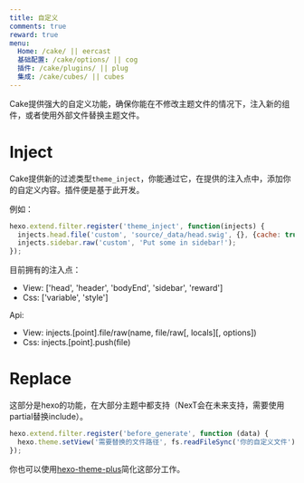 ```yaml
---
title: 自定义
comments: true
reward: true
menu:
  Home: /cake/ || eercast 
  基础配置: /cake/options/ || cog 
  插件: /cake/plugins/ || plug 
  集成: /cake/cubes/ || cubes 
---
```


Cake提供强大的自定义功能，确保你能在不修改主题文件的情况下，注入新的组件，或者使用外部文件替换主题文件。

# Inject

Cake提供新的过滤类型`theme_inject`，你能通过它，在提供的注入点中，添加你的自定义内容。插件便是基于此开发。

例如：

```js
hexo.extend.filter.register('theme_inject', function(injects) {
  injects.head.file('custom', 'source/_data/head.swig', {}, {cache: true});
  injects.sidebar.raw('custom', 'Put some in sidebar!');
});
```

目前拥有的注入点：

- View: ['head', 'header', 'bodyEnd', 'sidebar', 'reward']
- Css:  ['variable', 'style']

Api:

- View: injects.[point].file/raw(name, file/raw[, locals][, options])
- Css:  injects.[point].push(file)

# Replace

这部分是hexo的功能，在大部分主题中都支持（NexT会在未来支持，需要使用partial替换include）。

```js
hexo.extend.filter.register('before_generate', function (data) {
  hexo.theme.setView('需要替换的文件路径', fs.readFileSync('你的自定义文件').toString());
});
```

你也可以使用[hexo-theme-plus](https://github.com/JiangTJ/hexo-theme-plus)简化这部分工作。
